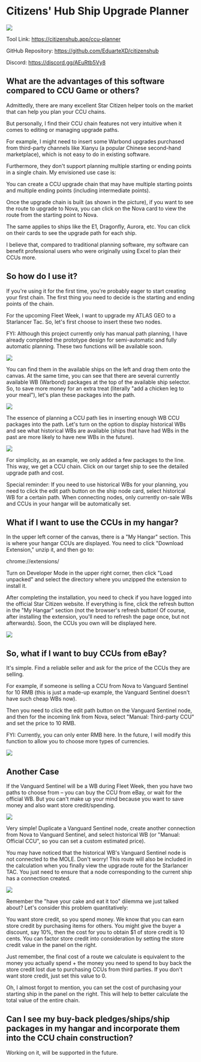 # Citizens' Hub Ship Upgrade Planner

![](https://i1.hdslb.com/bfs/new_dyn/1624ec15d9e8cfcdcaa1a9b5a558267d203970966.png@1192w.avif)

Tool Link: https://citizenshub.app/ccu-planner

GitHub Repository: https://github.com/EduarteXD/citizenshub

Discord: https://discord.gg/AEuRtb5Vy8

## What are the advantages of this software compared to CCU Game or others?

Admittedly, there are many excellent Star Citizen helper tools on the market that can help you plan your CCU chains.

But personally, I find their CCU chain features not very intuitive when it comes to editing or managing upgrade paths.

For example, I might need to insert some Warbond upgrades purchased from third-party channels like Xianyu (a popular Chinese second-hand marketplace), which is not easy to do in existing software.

Furthermore, they don't support planning multiple starting or ending points in a single chain. My envisioned use case is:

You can create a CCU upgrade chain that may have multiple starting points and multiple ending points (including intermediate points).

Once the upgrade chain is built (as shown in the picture), if you want to see the route to upgrade to Nova, you can click on the Nova card to view the route from the starting point to Nova.

The same applies to ships like the E1, Dragonfly, Aurora, etc. You can click on their cards to see the upgrade path for each ship.

I believe that, compared to traditional planning software, my software can benefit professional users who were originally using Excel to plan their CCUs more.

## So how do I use it?

If you're using it for the first time, you're probably eager to start creating your first chain. The first thing you need to decide is the starting and ending points of the chain.

For the upcoming Fleet Week, I want to upgrade my ATLAS GEO to a Starlancer Tac. So, let's first choose to insert these two nodes.

FYI: Although this project currently only has manual path planning, I have already completed the prototype design for semi-automatic and fully automatic planning. These two functions will be available soon.

![](https://i1.hdslb.com/bfs/new_dyn/5492edc83747a2c1ae57719c843a5b7a203970966.png@1192w.avif)

You can find them in the available ships on the left and drag them onto the canvas. At the same time, you can see that there are several currently available WB (Warbond) packages at the top of the available ship selector. So, to save more money for an extra treat (literally "add a chicken leg to your meal"), let's plan these packages into the path.

![](https://i1.hdslb.com/bfs/new_dyn/ec228d0cd385bba5ce1ca38bb8722324203970966.png@1192w.avif)

The essence of planning a CCU path lies in inserting enough WB CCU packages into the path. Let's turn on the option to display historical WBs and see what historical WBs are available (ships that have had WBs in the past are more likely to have new WBs in the future).

![](https://i1.hdslb.com/bfs/new_dyn/946247ad40b5ff9bc38ec3ecfcc26ef0203970966.png@1192w.avif)

For simplicity, as an example, we only added a few packages to the line. This way, we get a CCU chain. Click on our target ship to see the detailed upgrade path and cost.

Special reminder: If you need to use historical WBs for your planning, you need to click the edit path button on the ship node card, select historical WB for a certain path. When connecting nodes, only currently on-sale WBs and CCUs in your hangar will be automatically set.

## What if I want to use the CCUs in my hangar?

In the upper left corner of the canvas, there is a "My Hangar" section. This is where your hangar CCUs are displayed. You need to click "Download Extension," unzip it, and then go to:

chrome://extensions/

Turn on Developer Mode in the upper right corner, then click "Load unpacked" and select the directory where you unzipped the extension to install it.

After completing the installation, you need to check if you have logged into the official Star Citizen website. If everything is fine, click the refresh button in the "My Hangar" section (not the browser's refresh button! Of course, after installing the extension, you'll need to refresh the page once, but not afterwards). Soon, the CCUs you own will be displayed here.

![](https://i1.hdslb.com/bfs/new_dyn/e0914b01fff9fba50b1be866ac0053d3203970966.png@1192w.avif)

## So, what if I want to buy CCUs from eBay?

It's simple. Find a reliable seller and ask for the price of the CCUs they are selling.

For example, if someone is selling a CCU from Nova to Vanguard Sentinel for 10 RMB (this is just a made-up example, the Vanguard Sentinel doesn't have such cheap WBs now).

Then you need to click the edit path button on the Vanguard Sentinel node, and then for the incoming link from Nova, select "Manual: Third-party CCU" and set the price to 10 RMB.

FYI: Currently, you can only enter RMB here. In the future, I will modify this function to allow you to choose more types of currencies.

![](https://i1.hdslb.com/bfs/new_dyn/c4d365455f14c8095f0e15115f44c0ae203970966.png@1192w.avif)

## Another Case

If the Vanguard Sentinel will be a WB during Fleet Week, then you have two paths to choose from – you can buy the CCU from eBay, or wait for the official WB. But you can't make up your mind because you want to save money and also want store credit/spending.

![](https://i1.hdslb.com/bfs/new_dyn/a432764b0bc2ae7aa4f4645fccedef9c203970966.png@1192w.avif)

Very simple! Duplicate a Vanguard Sentinel node, create another connection from Nova to Vanguard Sentinel, and select historical WB (or "Manual: Official CCU", so you can set a custom estimated price).

You may have noticed that the historical WB's Vanguard Sentinel node is not connected to the MOLE. Don't worry! This route will also be included in the calculation when you finally view the upgrade route for the Starlancer TAC. You just need to ensure that a node corresponding to the current ship has a connection created.

![](https://i1.hdslb.com/bfs/new_dyn/4d2e0a71d880b83ae224fee2454049e1203970966.png@1192w.avif)

Remember the "have your cake and eat it too" dilemma we just talked about? Let's consider this problem quantitatively:

You want store credit, so you spend money. We know that you can earn store credit by purchasing items for others. You might give the buyer a discount, say 10%, then the cost for you to obtain $1 of store credit is 10 cents. You can factor store credit into consideration by setting the store credit value in the panel on the right.

Just remember, the final cost of a route we calculate is equivalent to the money you actually spend + the money you need to spend to buy back the store credit lost due to purchasing CCUs from third parties. If you don't want store credit, just set this value to 0.

Oh, I almost forgot to mention, you can set the cost of purchasing your starting ship in the panel on the right. This will help to better calculate the total value of the entire chain.

## Can I see my buy-back pledges/ships/ship packages in my hangar and incorporate them into the CCU chain construction?

Working on it, will be supported in the future.
